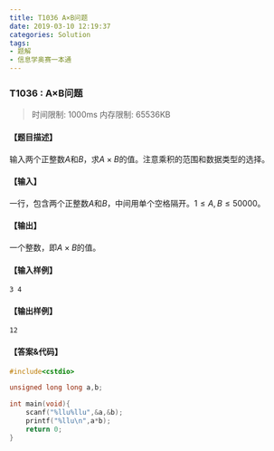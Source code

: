 ```yaml
---
title: T1036 A×B问题
date: 2019-03-10 12:19:37
categories: Solution
tags:
- 题解
- 信息学奥赛一本通
---
```


### T1036 : A×B问题

> 时间限制: $1000 \text{ms}$ 内存限制: $65536 \text{KB}$

<!-- more -->

#### 【题目描述】

输入两个正整数$A$和$B$，求$A×B$的值。注意乘积的范围和数据类型的选择。

#### 【输入】

一行，包含两个正整数$A$和$B$，中间用单个空格隔开。$1 \leq A,B \leq 50000$。

#### 【输出】

一个整数，即$A×B$的值。

#### 【输入样例】

```
3 4
```

#### 【输出样例】

```
12
```

#### 【答案&代码】

```cpp
#include<cstdio>

unsigned long long a,b;

int main(void){
    scanf("%llu%llu",&a,&b);
    printf("%llu\n",a*b);
    return 0;
}
```
